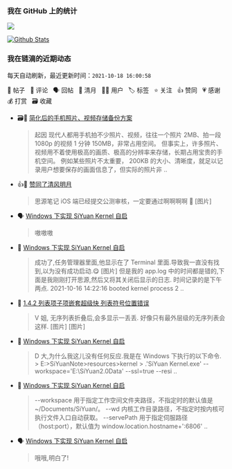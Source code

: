 ### 我在 GitHub 上的统计

<a title="Hits" target="_blank" href="https://github.com/Crowds21/Crowds21"><img src="https://hits.b3log.org/crowds21/crowds21.svg"></a>

[![Github Stats](https://github-readme-stats.vercel.app/api?username=crowds21&theme=tokyonight&show_icons=true)](https://github.com/crowds21)

<!--events start -->

### 我在链滴的近期动态

每天自动刷新，最近更新时间：`2021-10-18 16:00:58`

📝 帖子 &nbsp; 💬 评论 &nbsp; 🗣 回帖 &nbsp; 🌙 清月 &nbsp; 👨‍💻 用户 &nbsp; 🏷️ 标签 &nbsp; ⭐️ 关注 &nbsp; 👍 赞同 &nbsp; 💗 感谢 &nbsp; 💰 打赏 &nbsp; 🗃 收藏

* 🗃📝 [简化后的手机照片、视频存储备份方案](https://ld246.com/article/1634447799814)

  > 起因 现代人都用手机拍不少照片、视频，往往一个照片 2MB、拍一段 1080p 的视频 1 分钟 150MB，非常占用空间。 但事实上，许多照片、视频用不着使用极高的画质、极高的分辨率来存储，长期占用宝贵的手机空间。 例如某些照片不太重要， 200KB 的大小、清晰度，就足以记录用户想要保存的画面信息了，但实际的照片非 ..
* 👍🌙 [赞同了清风明月](https://ld246.com/member/88250/breezemoons/1634400969098)

  > 思源笔记 iOS 端已经提交公测审核，一定要通过啊啊啊啊 🙏 [图片]
* 🗣 [Windows 下实现 SiYuan Kernel 自启](https://ld246.com/article/1634367167980/comment/1634394733404#comments)

  > 嗷嗷嗷
* 💬 [Windows 下实现 SiYuan Kernel 自启](https://ld246.com/article/1634367167980/comment/1634394634084#comments)

  > 成功了,任务管理器里面,他显示在了 Terminal 里面.导致我一直没有找到,以为没有成功启动.😋 [图片] 但是我的 app.log 中的时间都是错的,下面是我刚刚打开思源,然后又将其关闭后显示的日志. 时间记录的是下午两点. 2021-10-16 14:22:16 booted kernel process 2 ..
* 💬 [1.4.2 列表项子项嵌套超级快 列表符号位置错误](https://ld246.com/article/1634351752094/comment/1634393840805#comments)

  > V 姐, 无序列表折叠后,会多显示一丢丢. 好像只有最外层级的无序列表会这样. [图片] [图片]
* 💬 [Windows 下实现 SiYuan Kernel 自启](https://ld246.com/article/1634367167980/comment/1634393369634#comments)

  > D 大,为什么我这儿没有任何反应.我是在 Windows 下执行的以下命令. &gt; E:&gt;SiYuanNote&gt;resources&gt;kernel &gt; .\'SiYuan Kernel.exe' --workspace='E:\SiYuan2.0Data\' --ssl=true --resi ..
* 💬 [Windows 下实现 SiYuan Kernel 自启](https://ld246.com/article/1634367167980/comment/1634392848841#comments)

  > --workspace 用于指定工作空间文件夹路径，不指定时的默认值是 ~/Documents/SiYuan/。 --wd 内核工作目录路径，不指定时按内核可执行文件入口自动获取。 --servePath 用于指定伺服路径（host:port），默认值为 window.location.hostname+':6806' ..
* 🗣 [Windows 下实现 SiYuan Kernel 自启](https://ld246.com/article/1634367167980/comment/1634384576855#comments)

  > 哦哦,明白了!


<!--events end -->
